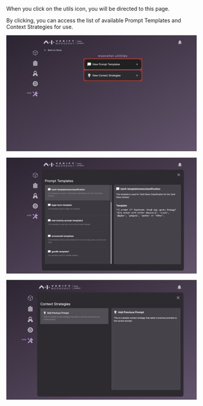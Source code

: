When you click on the utils icon, you will be directed to this page.

By clicking, you can access the list of available Prompt Templates and Context Strategies for use.

![utils_home](../imgs/utils_home.png)

![prompt_template](../imgs/prompt_templates.png)

![context_strategy](../imgs/context_strategy.png)
